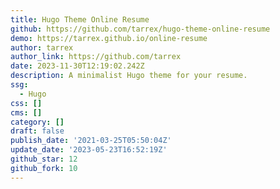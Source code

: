 ```yaml
---
title: Hugo Theme Online Resume
github: https://github.com/tarrex/hugo-theme-online-resume
demo: https://tarrex.github.io/online-resume
author: tarrex
author_link: https://github.com/tarrex
date: 2023-11-30T12:19:02.242Z
description: A minimalist Hugo theme for your resume.
ssg:
  - Hugo
css: []
cms: []
category: []
draft: false
publish_date: '2021-03-25T05:50:04Z'
update_date: '2023-05-23T16:52:19Z'
github_star: 12
github_fork: 10
---
```

